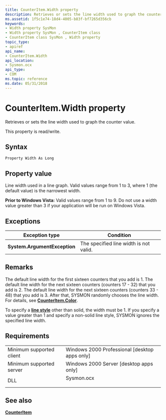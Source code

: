 ```yaml
---
title: CounterItem.Width property
description: Retrieves or sets the line width used to graph the counter value.
ms.assetid: 1f5c1e74-18d4-4005-b83f-bf7265d356cb
keywords:
- Width property SysMon
- Width property SysMon , CounterItem class
- CounterItem class SysMon , Width property
topic_type:
- apiref
api_name:
- CounterItem.Width
api_location:
- Sysmon.ocx
api_type:
- COM
ms.topic: reference
ms.date: 05/31/2018
---
```


# CounterItem.Width property

Retrieves or sets the line width used to graph the counter value.

This property is read/write.

## Syntax


```VB
Property Width As Long
```



## Property value

Line width used in a line graph. Valid values range from 1 to 3, where 1 (the default value) is the narrowest width.

**Prior to Windows Vista:** Valid values range from 1 to 9. Do not use a width value greater than 3 if your application will be run on Windows Vista.

## Exceptions



| Exception type               | Condition                              |
|------------------------------|----------------------------------------|
| **System.ArgumentException** | The specified line width is not valid. |



 

## Remarks

The default line width for the first sixteen counters that you add is 1. The default line width for the next sixteen counters (counters 17 - 32) that you add is 2. The default line width for the next sixteen counters (counters 33 - 48) that you add is 3. After that, SYSMON randomly chooses the line width. For details, see [**CounterItem.Color**](counteritem-color.md).

To specify a [**line style**](counteritem-linestyle.md) other than solid, the width must be 1. If you specify a value greater than 1 and specify a non-solid line style, SYSMON ignores the specified line width.

## Requirements



|                                     |                                                                                       |
|-------------------------------------|---------------------------------------------------------------------------------------|
| Minimum supported client<br/> | Windows 2000 Professional \[desktop apps only\]<br/>                            |
| Minimum supported server<br/> | Windows 2000 Server \[desktop apps only\]<br/>                                  |
| DLL<br/>                      | <dl> <dt>Sysmon.ocx</dt> </dl> |



## See also

<dl> <dt>

[**CounterItem**](counteritem.md)
</dt> </dl>

 

 





